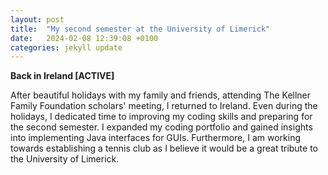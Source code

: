 ```yaml
---
layout: post
title:  "My second semester at the University of Limerick"
date:   2024-02-08 12:39:08 +0100
categories: jekyll update
---
```


**Back in Ireland [ACTIVE]**

After beautiful holidays with my family and friends, attending The Kellner Family Foundation scholars' meeting, I returned to Ireland. Even during the holidays, I dedicated time to improving my coding skills and preparing for the second semester. I expanded my coding portfolio and gained insights into implementing Java interfaces for GUIs. Furthermore, I am working towards establishing a tennis club as I believe it would be a great tribute to the University of Limerick.  

